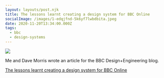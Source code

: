 ```yaml
---
layout: layouts/post.njk
title: The lessons learnt creating a design system for BBC Online
socialImage: /images/1-edqjfnd-5k6yf7lwbdbita.jpeg
date: 2020-11-20T13:34:00.000Z
tags:
  - bbc
  - design-systems
---
```

![](/images/1-edqjfnd-5k6yf7lwbdbita.jpeg)

Me and Dave Morris wrote an article for the BBC Design+Engineering blog.

[The lessons learnt creating a design system for BBC Online](https://medium.com/bbc-design-engineering/the-lessons-learnt-creating-a-design-system-for-bbc-online-38625885870e)